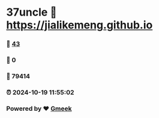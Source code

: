 # 37uncle :link: https://jialikemeng.github.io 
### :page_facing_up: [43](https://jialikemeng.github.io/tag.html) 
### :speech_balloon: 0 
### :hibiscus: 79414 
### :alarm_clock: 2024-10-19 11:55:02 
### Powered by :heart: [Gmeek](https://github.com/Meekdai/Gmeek)
